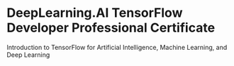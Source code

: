 # DeepLearning.AI TensorFlow Developer Professional Certificate
 Introduction to TensorFlow for Artificial Intelligence, Machine Learning, and Deep Learning
